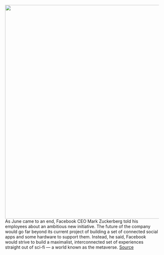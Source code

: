 <img src='https://cdn.vox-cdn.com/thumbor/rsqwy4MAmqeFH32k1yAhtZmIcus=/0x0:3000x2000/1200x675/filters:focal(1260x760:1740x1240)/cdn.vox-cdn.com/uploads/chorus_image/image/69616727/acastro_072121_4674_zuckerberg.0.jpg' width='700px' /><br/>
As June came to an end, Facebook CEO Mark Zuckerberg told his employees about an ambitious new initiative. The future of the company would go far beyond its current project of building a set of connected social apps and some hardware to support them. Instead, he said, Facebook would strive to build a maximalist, interconnected set of experiences straight out of sci-fi — a world known as the metaverse.
<a href='https://www.theverge.com/22588022/mark-zuckerberg-facebook-ceo-metaverse-interview'> Source <a/>